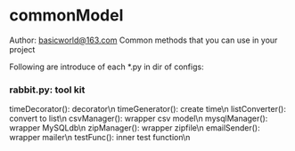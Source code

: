 # commonModel
Author: basicworld@163.com
Common methods that you can use in your project

Following are introduce of each *.py in dir of configs:

### rabbit.py: tool kit
timeDecorator(): decorator\n
timeGenerator(): create time\n
listConverter(): convert to list\n
csvManager(): wrapper csv model\n
mysqlManager(): wrapper MySQLdb\n
zipManager(): wrapper zipfile\n
emailSender(): wrapper mailer\n
testFunc(): inner test function\n

